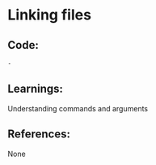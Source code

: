 # Linking files
## Code:
```bash
-
```
## Learnings:
Understanding commands and arguments

## References:
None
